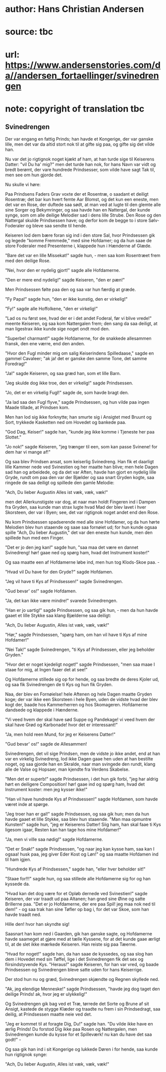 # author: Hans Christian Andersen
# source: tbc
# url: https://www.andersenstories.com/da//andersen_fortaellinger/svinedrengen
# note: copyright of translation tbc

## Svinedrengen 

Der var engang en fattig Prinds; han havde et Kongerige, der var ganske
lille, men det var da altid stort nok til at gifte sig paa, og gifte sig
det vilde han.

Nu var det jo rigtignok noget kjækt af ham, at han turde sige til
Keiserens Datter: "vil Du ha' mig?" men det turde han nok, for hans
Navn var vidt og bredt berømt, der vare hundrede Prindsesser, som vilde
have sagt Tak til, men see om hun gjorde det.

Nu skulle vi høre:

Paa Prindsens Faders Grav voxte der et Rosentræ, o saadant et deiligt
Rosentræ; det bar kun hvert femte Aar Blomst, og det kun een eneste, men
det var en Rose, der duftede saa sødt, at man ved at lugte til den
glemte alle sine Sorger og Bekymringer, og saa havde han en Nattergal,
der kunde synge, som om alle deilige Melodier sad i dens lille Strube.
Den Rose og den Nattergal skulde Prindsessen have; og derfor kom de
begge to i store Sølv-Foderaler og bleve saa sendte til hende.

Keiseren lod dem bære foran sig ind i den store Sal, hvor Prindsessen
gik og legede "komme Fremmede," med sine Hofdamer; og da hun saae de
store Foderaler med Presenterne i, klappede hun i Hænderne af Glæde.

"Bare det var en lille Missekat!" sagde hun, - men saa kom Rosentræet
frem med den deilige Rose.

"Nei, hvor den er nydelig gjort!" sagde alle Hofdamerne.

"Den er mere end nydelig!" sagde Keiseren, "den er pæn!"

Men Prindsessen følte paa den og saa var hun færdig at græde.

"Fy Papa!" sagde hun, "den er ikke kunstig, den er virkelig!"

"Fy!" sagde alle Hoffolkene, "den er virkelig!"

"Lad os nu først see, hvad der er i det andet Foderal, før vi blive
vrede!" meente Keiseren, og saa kom Nattergalen frem; den sang da saa
deiligt, at man ligestrax ikke kunde sige noget ondt mod den.

"Superbe! charmant!" sagde Hofdamerne, for de snakkede allesammen
fransk, den ene værre, end den anden.

"Hvor den Fugl minder mig om salig Keiserindens Spilledaase," sagde en
gammel Cavaleer; "ak ja! det er ganske den samme Tone, det samme
Foredrag!"

"Ja!" sagde Keiseren, og saa græd han, som et lille Barn.

"Jeg skulde dog ikke troe, den er virkelig!" sagde Prindsessen.

"Jo, det er en virkelig Fugl!" sagde de, som havde bragt den.

"Ja lad saa den Fugl flyve," sagde Prindsessen, og hun vilde paa ingen
Maade tillade, at Prindsen kom.

Men han lod sig ikke forknytte; han smurte sig i Ansigtet med Bruunt og
Sort, trykkede Kasketten ned om Hovedet og bankede paa.

"God Dag, Keiser!" sagde han, "kunde jeg ikke komme i Tjeneste her
paa Slottet."

"Jo nok!" sagde Keiseren, "jeg trænger til een, som kan passe
Svinene! for dem har vi mange af!"

Og saa blev Prindsen ansat, som keiserlig Svinedreng. Han fik et
daarligt lille Kammer nede ved Svinestien og her maatte han blive; men
hele Dagen sad han og arbeidede, og da det var Aften, havde han gjort en
nydelig lille Gryde, rundt om paa den var der Bjælder og saa snart
Gryden kogte, saa ringede de saa deiligt og spillede den gamle Melodie:

"Ach, Du lieber Augustin
Alles ist væk, væk, væk!"

men det Allerkunstigste var dog, at naar man holdt Fingeren ind i Dampen
fra Gryden, saa kunde man strax lugte hvad Mad der blev lavet i hver
Skorsteen, der var i Byen; see, det var rigtignok noget andet end den
Rose.

Nu kom Prindsessen spadserende med alle sine Hofdamer, og da hun hørte
Melodien blev hun staaende og saae saa fornøiet ud; for hun kunde ogsaa
spille "Ach, Du lieber Augustin," det var den eneste hun kunde, men
den spillede hun med een Finger.

"Det er jo den jeg kan!" sagde hun, "saa maa det være en dannet
Svinedreng! hør! gaae ned og spørg ham, hvad det Instrument koster!"

Og saa maatte een af Hofdamerne løbe ind, men hun tog Klods-Skoe paa. -

"Hvad vil Du have for den Gryde?" sagde Hofdamen.

"Jeg vil have ti Kys af Prindsessen!" sagde Svinedrengen.

"Gud bevar' os!" sagde Hofdamen.

"Ja, det kan ikke være mindre!" svarede Svinedrengen.

"Han er jo uartig!" sagde Prindsessen, og saa gik hun, - men da hun
havde gaaet et lille Stykke saa klang Bjælderne saa deiligt:

"Ach, Du lieber Augustin,
Alles ist væk, væk, væk!"

"Hør," sagde Prindsessen, "spørg ham, om han vil have ti Kys af mine
Hofdamer!"

"Nei Tak!" sagde Svinedrengen, "ti Kys af Prindsessen, eller jeg
beholder Gryden."

"Hvor det er noget kjedeligt noget!" sagde Prindsessen, "men saa maae
I staae for mig, at Ingen faaer det at see!"

Og Hofdamerne stillede sig op for hende, og saa bredte de deres Kjoler
ud, og saa fik Svinedrengen de ti Kys og hun fik Gryden.

Naa, der blev en Fornøielse! hele Aftenen og hele Dagen maatte Gryden
koge; der var ikke een Skorsteen i hele Byen, uden de vidste hvad der
blev kogt der, baade hos Kammerherren og hos Skomageren. Hofdamerne
dandsede og klappede i Hænderne.

"Vi veed hvem der skal have sød Suppe og Pandekage! vi veed hvem der
skal have Grød og Karbonade! hvor det er interessant!"

"Ja, men hold reen Mund, for jeg er Keiserens Datter!"

"Gud bevar' os!" sagde de Allesammen!

Svinedrengen, det vil sige Prindsen, men de vidste jo ikke andet, end at
han var en virkelig Svinedreng, lod ikke Dagen gaae hen uden at han
bestilte noget, og saa gjorde han en Skralde, naar man svingede den
rundt, klang alle de Valse og Hopsaer, man kjendte fra Verdens Skabelse.

"Men det er superb!" sagde Prindsessen, i det hun gik forbi, "jeg har
aldrig hørt en deiligere Composition! hør! gaae ind og spørg ham, hvad
det Instrument koster: men jeg kysser ikke!"

"Han vil have hundrede Kys af Prindsessen!" sagde Hofdamen, som havde
været inde at spørge.

"Jeg troer han er gal!" sagde Prindsessen, og saa gik hun; men da hun
havde gaaet et lille Stykke, saa blev hun staaende. "Man maa opmuntre
Kunsten!" sagde hun, "jeg er Keiserens Datter! Siig ham, han skal faae
ti Kys ligesom igaar, Resten kan han tage hos mine Hofdamer!"

"Ja, men vi ville saa nødig!" sagde Hofdamerne.

"Det er Snak!" sagde Prindsessen, "og naar jeg kan kysse ham, saa kan
I ogsaa! husk paa, jeg giver Eder Kost og Løn!" og saa maatte Hofdamen
ind til ham igjen.

"Hundrede Kys af Prindsessen," sagde han, "eller hver beholder sit!"

"Staae for!!!" sagde hun, og saa stillede alle Hofdamerne sig for og
han kyssede da.

"Hvad kan det dog være for et Opløb dernede ved Svinestien!" sagde
Keiseren, der var traadt ud paa Altanen; han gned sine Øine og satte
Brillerne paa. "Det er jo Hofdamerne, der ere paa Spil! jeg maa nok ned
til dem!" - og saa trak han sine Tøfler op bag i, for det var Skoe, som
han havde traadt ned.

Hille den! hvor han skyndte sig!

Saasnart han kom ned i Gaarden, gik han ganske sagte, og Hofdamerne
havde saameget at gjøre med at tælle Kyssene, for at det kunde gaae
ærligt til, at de slet ikke mærkede Keiseren. Han reiste sig paa Tæerne.

"Hvad for noget!" sagde han, da han saae de kyssedes, og saa slog han
dem i Hovedet med sin Tøffel, lige i det Svinedrengen fik det sex og
fiirsindstyvende Kys. "Heraus!" sagde Keiseren, for han var vred, og
baade Prindsessen og Svinedrengen bleve satte uden for hans Keiserrige.

Der stod hun nu og græd, Svinedrengen skjændte og Regnen skyllede ned.

"Ak, jeg elendige Menneske!" sagde Prindsessen, "havde jeg dog taget
den deilige Prinds! ak, hvor jeg er ulykkelig!"

Og Svinedrengen gik bag ved et Træ, tørrede det Sorte og Brune af sit
Ansigt, kastede de stygge Klæder og traadte nu frem i sin Prindsedragt,
saa deilig, at Prindsessen maatte neie ved det.

"Jeg er kommet til at foragte Dig, Du!" sagde han. "Du vilde ikke
have en ærlig Prinds! Du forstod Dig ikke paa Rosen og Nattergalen, men
Svinedrengen kunde du kysse for et Spilleværk! nu kan du have det saa
godt!" -

Og saa gik han ind i sit Kongerige og lukkede Døren i for hende, saa
kunde hun rigtignok synge:

"Ach, Du lieber Augustin,
Alles ist væk, væk, væk!"


